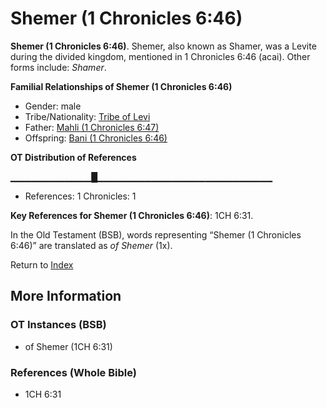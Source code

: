 # Shemer (1 Chronicles 6:46)
**Shemer (1 Chronicles 6:46)**. 
Shemer, also known as Shamer, was a Levite during the divided kingdom, mentioned in 1 Chronicles 6:46 (acai). 
Other forms include: 
*Shamer*. 




**Familial Relationships of Shemer (1 Chronicles 6:46)**


* Gender: male
* Tribe/Nationality: [Tribe of Levi](../../../groups/md/acai/Levi.md)
* Father: [Mahli (1 Chronicles 6:47)](Mahli.2.md)
* Offspring: [Bani (1 Chronicles 6:46)](Bani.3.md)


**OT Distribution of References**

▁▁▁▁▁▁▁▁▁▁▁▁█▁▁▁▁▁▁▁▁▁▁▁▁▁▁▁▁▁▁▁▁▁▁▁▁▁▁
* References: 1 Chronicles: 1



**Key References for Shemer (1 Chronicles 6:46)**: 
1CH 6:31. 


In the Old Testament (BSB), words representing “Shemer (1 Chronicles 6:46)” are translated as 
*of Shemer* (1x). 




Return to [Index](00-Index.md)

## More Information

### OT Instances (BSB)

* of Shemer (1CH 6:31)



### References (Whole Bible)

* 1CH 6:31



